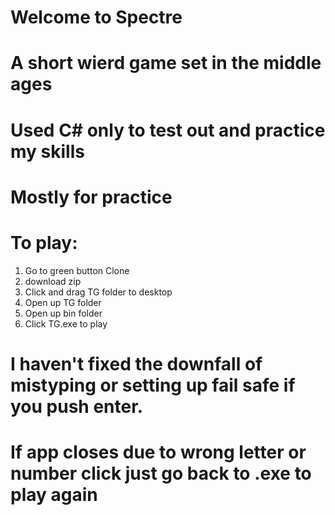 # Welcome to Spectre
# A short wierd game set in the middle ages
# Used C# only to test out and practice my skills
# Mostly for practice
# To play:
1. Go to green button Clone
2. download zip
3. Click and drag TG folder to desktop
4. Open up TG folder
5. Open up bin folder
6. Click TG.exe to play

# I haven't fixed the downfall of mistyping or setting up fail safe if you push enter.
# If app closes due to wrong letter or number click just go back to .exe to play again
 
